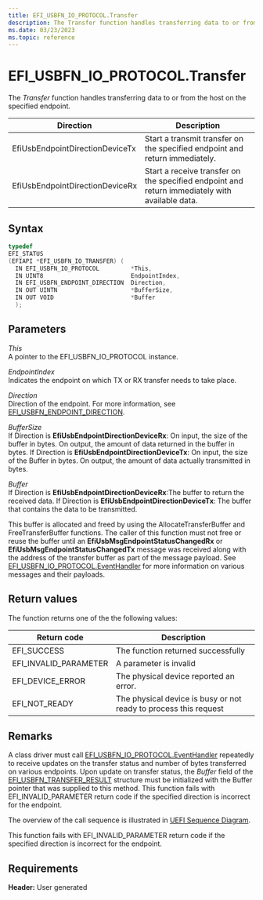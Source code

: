 ```yaml
---
title: EFI_USBFN_IO_PROTOCOL.Transfer
description: The Transfer function handles transferring data to or from the host on the specified endpoint.
ms.date: 03/23/2023
ms.topic: reference
---
```


# EFI_USBFN_IO_PROTOCOL.Transfer

The *Transfer* function handles transferring data to or from the host on the specified endpoint.

| Direction | Description |
|--|--|
| EfiUsbEndpointDirectionDeviceTx | Start a transmit transfer on the specified endpoint and return immediately. |
| EfiUsbEndpointDirectionDeviceRx | Start a receive transfer on the specified endpoint and return immediately with available data. |

## Syntax

```cpp
typedef
EFI_STATUS
(EFIAPI *EFI_USBFN_IO_TRANSFER) (
  IN EFI_USBFN_IO_PROTOCOL         *This,
  IN UINT8                         EndpointIndex,
  IN EFI_USBFN_ENDPOINT_DIRECTION  Direction,
  IN OUT UINTN                     *BufferSize,
  IN OUT VOID                      *Buffer
  );
```

## Parameters

*This*  
A pointer to the EFI_USBFN_IO_PROTOCOL instance.

*EndpointIndex*  
Indicates the endpoint on which TX or RX transfer needs to take place.

*Direction*  
Direction of the endpoint. For more information, see [EFI_USBFN_ENDPOINT_DIRECTION](efi-usbfn-endpoint-direction.md).

*BufferSize*  
If Direction is **EfiUsbEndpointDirectionDeviceRx**: On input, the size of the buffer in bytes. On output, the amount of data returned in the buffer in bytes. If Direction is **EfiUsbEndpointDirectionDeviceTx**: On input, the size of the Buffer in bytes. On output, the amount of data actually transmitted in bytes.

*Buffer*  
If Direction is **EfiUsbEndpointDirectionDeviceRx**:The buffer to return the received data. If Direction is **EfiUsbEndpointDirectionDeviceTx**: The buffer that contains the data to be transmitted.

This buffer is allocated and freed by using the AllocateTransferBuffer and FreeTransferBuffer functions. The caller of this function must not free or reuse the buffer until an **EfiUsbMsgEndpointStatusChangedRx** or **EfiUsbMsgEndpointStatusChangedTx** message was received along with the address of the transfer buffer as part of the message payload. See [EFI_USBFN_IO_PROTOCOL.EventHandler](efi-usbfn-io-protocoleventhandler.md) for more information on various messages and their payloads.

## Return values

The function returns one of the the following values:

| Return code | Description |
|--|--|
| EFI_SUCCESS | The function returned successfully |
| EFI_INVALID_PARAMETER | A parameter is invalid |
| EFI_DEVICE_ERROR | The physical device reported an error. |
| EFI_NOT_READY | The physical device is busy or not ready to process this request |

## Remarks

A class driver must call [EFI_USBFN_IO_PROTOCOL.EventHandler](efi-usbfn-io-protocoleventhandler.md) repeatedly to receive updates on the transfer status and number of bytes transferred on various endpoints. Upon update on transfer status, the *Buffer* field of the [EFI_USBFN_TRANSFER_RESULT](efi-usbfn-transfer-result.md) structure must be initialized with the Buffer pointer that was supplied to this method. This function fails with EFI_INVALID_PARAMETER return code if the specified direction is incorrect for the endpoint.

The overview of the call sequence is illustrated in [UEFI Sequence Diagram](uefi-sequence-diagram.md).

This function fails with EFI_INVALID_PARAMETER return code if the specified direction is incorrect for the endpoint.

## Requirements

**Header:** User generated
